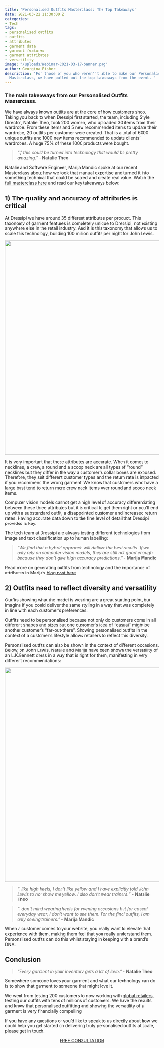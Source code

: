 ```yaml
---
title: 'Personalised Outfits Masterclass: The Top Takeaways'
date: 2021-03-22 11:30:00 Z
categories:
- Tech
tags:
- personalised outfits
- outfits
- attributes
- garment data
- garment features
- garment attributes
- versatility
image: "/uploads/Webinar-2021-03-17-banner.png"
author: Georgina Fisher
description: 'For those of you who weren''t able to make our Personalised Outfits
  Masterclass, we have pulled out the top takeaways from the event. '
---
```


### The main takeaways from our Personalised Outfits Masterclass.

We have always known outfits are at the core of how customers shop. Taking you back to when Dressipi first started, the team, including Style Director, Natalie Theo, took 200 women, who uploaded 30 items from their wardrobe. From these items and 5 new recommended items to update their wardrobe, 20 outfits per customer were created. That is a total of 6000 unique outfits and 1000 new items recommended to update clients’ wardrobes. A huge 75% of these 1000 products were bought.

> *“If this could be turned into technology that would be pretty amazing.”* - **Natalie Theo** 

Natalie and Software Engineer, Marija Mandic spoke at our recent Masterclass about how we took that manual expertise and turned it into something technical that could be scaled and create real value. Watch the [full masterclass here](https://dressipi.com/downloads/personalised-outfits/) and read our key takeaways below:

## 1) The quality and accuracy of attributes is critical 

At Dressipi we have around 35 different attributes per product. This taxonomy of garment features is completely unique to Dressipi, not existing anywhere else in the retail industry. And it is this taxonomy that allows us to scale this technology, building 100 million outfits per night for John Lewis.

<p style="text-align:center"><img style="margin-left: 0px; width: 700px;" src ="/uploads/OutfitSlide2.JPG"/></p>

It is very important that these attributes are accurate. When it comes to necklines, a crew, a round and a scoop neck are all types of “round” necklines but they differ in the way a customer's collar bones are exposed. Therefore, they suit different customer types and the return rate is impacted if you recommend the wrong garment. We know that customers who have a large bust tend to return more crew neck items over round and scoop neck items.

Computer vision models cannot get a high level of accuracy differentiating between these three attributes but it is critical to get them right or you’ll end up with a substandard outfit, a disappointed customer and increased return rates. Having accurate data down to the fine level of detail that Dressipi provides is key.

The tech team at Dressipi are always testing different technologies from image and text classification up to human labelling:

> *“We find that a hybrid approach will deliver the best results. If we only rely on computer vision models, they are still not good enough because they don’t give high accuracy predictions.”* - **Marija Mandic**

Read more on generating outfits from technology and the importance of attributes in Marija’s [blog post here](https://dressipi.com/blog/driving-better-predictions-with-better-outfit-algorithms/).

## 2) Outfits need to reflect diversity and versatility

Outfits showing what the model is wearing are a great starting point, but imagine if you could deliver the same styling in a way that was completely in line with each customer’s preferences. 

Outfits need to be personalised because not only do customers come in all different shapes and sizes but one customer’s idea of “casual” might be another customer’s “far-out-there”. Showing personalised outfits in the context of a customer’s lifestyle allows retailers to reflect this diversity.

Personalised outfits can also be shown in the context of different occasions. Below, on John Lewis, Natalie and Marija have been shown the versatility of an L.K.Bennett dress in a way that is right for them, manifesting in very different recommendations:

<p style="text-align:center"><img style="margin-left: 0px; width: 700px;" src ="/uploads/OutfitSlide3.JPG"/></p>

> *“I like high heels, I don't like yellow and I have explicitly told John Lewis to not show me yellow. I also don't wear trainers.”* - **Natalie Theo**

> *“I don’t mind wearing heels for evening occasions but for casual everyday wear, I don’t want to see them. For the final outfits, I am only seeing trainers.”* - **Marija Mandic**

When a customer comes to your website, you really want to elevate that experience with them, making them feel that you really understand them. Personalised outfits can do this whilst staying in keeping with a brand’s DNA. 

## Conclusion 

> *“Every garment in your inventory gets a lot of love.”* - **Natalie Theo**

Somewhere someone loves your garment and what our technology can do is to show that garment to someone that might love it.

We went from testing 200 customers to now working with [global retailers](https://dressipi.com/customers/), testing our outfits with tens of millions of customers. We have the results and know that personalised outfitting and showing the versatility of a garment is very financially compelling.

If you have any questions or you’d like to speak to us directly about how we could help you get started on delivering truly personalised outfits at scale, please get in touch.

<p style="text-align:center"><a href="/company/demo/" class="button button-primary">FREE CONSULTATION</a></p>